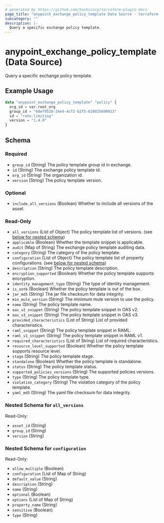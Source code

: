 ```yaml
---
# generated by https://github.com/hashicorp/terraform-plugin-docs
page_title: "anypoint_exchange_policy_template Data Source - terraform-provider-anypoint"
subcategory: ""
description: |-
  Query a specific exchange policy template.
---
```


# anypoint_exchange_policy_template (Data Source)

Query a specific exchange policy template.

## Example Usage

```terraform
data "anypoint_exchange_policy_template" "policy" {
  org_id = var.root_org
  group_id = "68ef9520-24e9-4cf2-b2f5-620025690913"
  id = "rate-limiting"
  version = "1.4.0"
}
```

<!-- schema generated by tfplugindocs -->
## Schema

### Required

- `group_id` (String) The policy template group id in exchange.
- `id` (String) The exchange policy template id.
- `org_id` (String) The organization id.
- `version` (String) The policy template version.

### Optional

- `include_all_versions` (Boolean) Whether to include all versions of the asset.

### Read-Only

- `all_versions` (List of Object) The policy template list of versions. (see [below for nested schema](#nestedatt--all_versions))
- `applicable` (Boolean) Whether the template snippet is applicable.
- `audit` (Map of String) The exchange policy template auditing data.
- `category` (String) The category of the policy template.
- `configuration` (List of Object) The policy template list of property configurations. (see [below for nested schema](#nestedatt--configuration))
- `description` (String) The policy template description.
- `encryption_supported` (Boolean) Whether the policy template supports encryption.
- `identity_management_type` (String) The type of identity management.
- `is_ootb` (Boolean) Whether the policy template is out of the box.
- `jar_md5` (String) The jar file checksum for data integrity.
- `min_mule_version` (String) The minimum mule version to use the policy.
- `name` (String) The policy template name.
- `oas_v2_snippet` (String) The policy template snippet in OAS v2.
- `oas_v3_snippet` (String) The policy template snippet in OAS v3.
- `provided_characteristics` (List of String) List of provided characteristics.
- `raml_snippet` (String) The policy template snippet in RAML.
- `raml_v1_snippet` (String) The policy template snippet in RAML v1.
- `required_characteristics` (List of String) List of required characteristics.
- `resource_level_supported` (Boolean) Whether the policy template supports resource level.
- `stage` (String) The policy template stage.
- `standalone` (Boolean) Whether the policy template is standalone.
- `status` (String) The policy template status.
- `supported_policies_versions` (String) The supported policies versions.
- `type` (String) The policy template type.
- `violation_category` (String) The violation category of the policy template.
- `yaml_md5` (String) The yaml file checksum for data integrity.

<a id="nestedatt--all_versions"></a>
### Nested Schema for `all_versions`

Read-Only:

- `asset_id` (String)
- `group_id` (String)
- `version` (String)


<a id="nestedatt--configuration"></a>
### Nested Schema for `configuration`

Read-Only:

- `allow_multiple` (Boolean)
- `configuration` (List of Map of String)
- `default_value` (String)
- `description` (String)
- `name` (String)
- `optional` (Boolean)
- `options` (List of Map of String)
- `property_name` (String)
- `sensitive` (Boolean)
- `type` (String)


